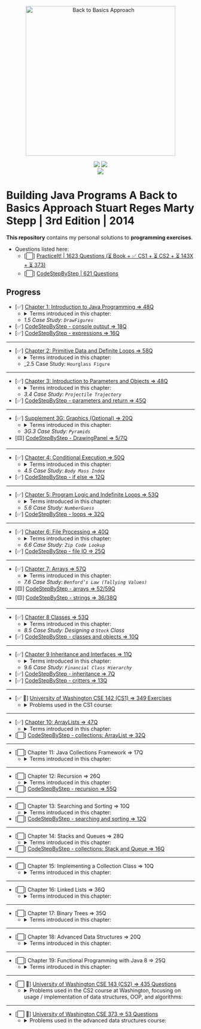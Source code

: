 <p align="center">
  <a href="https://www.amazon.com/Building-Java-Programs-Stuart-Reges/dp/0133360903">
  <img src="https://images-na.ssl-images-amazon.com/images/I/51qxMiwkkAL._SX402_BO1,204,203,200_.jpg" 
  height="400" 
  title="Back to Basics Approach" 
  alt="Back to Basics Approach"></a>
</p>
<p align="center">
<img src="https://img.shields.io/badge/In%20Progress-Java Collections Framework-blue.svg" />
  <img src="https://img.shields.io/badge/Made%20With-Java 11-purple.svg" /> <br>
  <img src="https://img.shields.io/badge/Supplmented%20With-PracticeIt! and CodeStepByStep-brown.svg" />
</p>

# Building Java Programs A Back to Basics Approach Stuart Reges Marty Stepp | 3rd Edition | 2014

**This repository** contains my personal solutions to **programming exercises**.

- Questions listed here:
    - [⬜] [PracticeIt! | 1623 Questions (⏳ Book + ✅ CS1 + ⏳ CS2 + ⏳ 143X + ⏳ 373)](https://practiceit.cs.washington.edu/problem/list)
    - [⬜] [CodeStepByStep | 621 Questions](https://www.codestepbystep.com/problem/list/java)

## Progress

- [✅] [Chapter 1: Introduction to Java Programming => 48Q](https://bit.ly/3mfBMjO)
    - <details>
        <summary>Terms introduced in this chapter:</summary>
        <ul>
        <li>Basic Computing Concepts</li>
        <li>Program Errors</li>
        <li>Procedural Decomposition</li>
        </ul>
      </details>
    - _1.5 Case Study: `DrawFigures`_
- [✅] [CodeStepByStep - console output => 18Q](https://bit.ly/3kvcqit)
- [✅] [CodeStepByStep - expressions => 16Q](https://bit.ly/3byVRxJ)

---

- [✅] [Chapter 2: Primitive Data and Definite Loops => 58Q](https://bit.ly/3o9IloY)
    - <details>
        <summary>Terms introduced in this chapter:</summary>
        <ul>
        <li>Date Type</li>
        <li>Expression</li>
        <li>Literal</li>
        <li>Operator</li>
        <li>Operand</li>
        <li>Scientific Notation(<code>1e10</code>)</li>
        <li><code>x % y = x - (x / y) * y</code></li>
        <li>Declaration</li>
        <li><code>String</code> Concatenation</li>
        <li>The <code>for</code> Loop</li>
        <li>Scope</li>
        <li>Local Variable</li>
        <li>Localizing</li>
        <li>Pseudocode</li>
        <li>Class Constants</li>
        </ul>
      </details>
    - _2.5 Case Study: `Hourglass Figure`

---

- [✅] [Chapter 3: Introduction to Parameters and Objects => 48Q](https://bit.ly/3ljfbC1)
    - <details>
        <summary>Terms introduced in this chapter:</summary>
        <ul>
        <li>formal and actual parameters</li>
        <li>method signature and overloading</li>
        <li><code>Math</code> class</li>
        <li><code>static</code> methods <code>className.method</code></li>
        <li><code>String</code> class</li>
        <li><code>Immutable</code> Object</li>
        <li><code>Constructor</code></li>
        <li><code>class_object.method</code></li>
        </ul>
      </details>
    - _3.4 Case Study: `Projectile Trajectory`_
- [✅] [CodeStepByStep - parameters and return => 45Q](https://bit.ly/3bYxoSV)

---

- [✅] [Supplement 3G: Graphics (Optional) => 20Q](https://bit.ly/3nhUvvV)
    - <details>
        <summary>Terms introduced in this chapter:</summary>
        <ul>
        <li><code>DrawingPanel</code></li>
        <li>Drawing Lines and Shapes</li>
        <li><code>Colors</code></li>
        <li>Drawing with Loops</li>
        </ul>
      </details>
    - _3G.3 Case Study: `Pyramids`_
- [🟨] [CodeStepByStep - DrawingPanel => 5/7Q](https://bit.ly/31A95G9)

---

- [✅] [Chapter 4: Conditional Execution => 50Q](https://bit.ly/2INCjeQ)
    - <details>
        <summary>Terms introduced in this chapter:</summary>
        <ul>
        <li>Relational Operators</li>
        <li>Object Equality (<code>equals</code>, <code>hash</code>, <code>Object</code>)</li>
        <li>Factoring <code>if/else</code> Statements</li>
        <li>Cumulative Algorithms (sum, min/max)</li>
        <li>Round-off Errors</li>
        <li><code>char</code> Type</li>
        <li><code>printf</code> (use it to round doubles)</li>
        <li>Throwing <code>Exceptions</code></li>
        <li>Reasoning about Paths</li>
        <li>Design Heuristics</li>
        </ul>
      </details>
    - _4.5 Case Study: `Body Mass Index`_
- [✅] [CodeStepByStep - if else => 12Q](https://bit.ly/3rhDDHQ)

---

- [✅] [Chapter 5: Program Logic and Indefinite Loops => 53Q](https://bit.ly/3sAC0WS)
    - <details>
        <summary>Terms introduced in this chapter:</summary>
        <ul>
        <li><code>while</code> Loop (Priming a Loop, “dummy” value)</li>
        <li>random numbers (<code>Math.random()</code>, <code>Random</code> class)</li>
        <li>Simulations</li>
        <li><code>do/while</code></li>
        <li>Sentinel Loops</li>
        <li>Fencepost<ul>
        <li>Fencepost with <code>if</code></li>
        </ul>
        </li>
        <li><code>boolean</code> type</li>
        <li>Logical Operators<ul>
        <li>Short-Circuited Evaluation</li>
        <li>boolean Variables and Flags</li>
        </ul>
        </li>
        <li><code>Scanner</code> Lookahead (<code>hasNext...()</code>)</li>
        <li>Handling User Errors</li>
        <li><code>Assertions</code></li>
        </ul>
      </details>
    - _5.6 Case Study: `NumberGuess`_
- [✅] [CodeStepByStep - loops => 32Q](https://bit.ly/3bEpOxN)

---

- [✅] [Chapter 6: File Processing => 40Q](https://bit.ly/38KFDS2)
    - <details>
        <summary>Terms introduced in this chapter:</summary>
        <ul>
        <li>Files and <code>File</code> Objects</li>
        <li>Reading a File with a <code>Scanner</code><ul>
        <li><code>Checked</code> Exception</li>
        </ul>
        </li>
        <li>Token-Based Processing <code>hasNext...()</code></li>
        <li>Structure of Files and Consuming Input</li>
        <li>Scanner Parameters</li>
        <li><code>Paths</code> and <code>Directories</code></li>
        <li>Complex Input Files</li>
        <li>String Scanners and Line/Token Combinations<ul>
        <li><code>Scanner(File f)</code>, <code>Scanner(String s)</code></li>
        </ul>
        </li>
        <li>Complex Input Files</li>
        <li>Output Files with <code>PrintStream</code><ul>
        <li>Guaranteeing That Files Can Be Read<ul>
        <li><code>canRead()</code></li>
        <li><code>exists()</code></li>
        </ul>
        </li>
        </ul>
        </li>
        </ul>
      </details>
    - _6.6 Case Study: `Zip Code Lookup`_
- [✅] [CodeStepByStep - file IO => 25Q](https://bit.ly/2PN2HZk)

---

- [✅] [Chapter 7: Arrays => 57Q](https://bit.ly/35MZezd)
    - <details>
      <summary>Terms introduced in this chapter:</summary>
        <ul>
        <li>7.1 Array Basics<ul>
        <li>Constructing and Traversing an Array</li>
        <li>Accessing an Array</li>
        <li>Random Access</li>
        <li><em>Buffer overflow</em></li>
        <li><code>Arrays</code> and Methods (alter the contents of arrays)</li>
        <li>The <code>For-Each</code> Loop</li>
        <li>Initializing Arrays</li>
        <li>The <code>Arrays</code> Class</li>
        <li>Value and Reference semantics</li>
        </ul>
        </li>
        <li>7.2 Array-Traversal Algorithms<ul>
        <li>Printing an Array</li>
        <li>Searching and Replacing</li>
        <li>Testing for Equality</li>
        <li>Reversing an Array</li>
        <li>String Traversal Algorithms</li>
        <li>Functional Approach</li>
        </ul>
        </li>
        <li>7.4 Advanced Array Techniques<ul>
        <li>Shifting Values in an Array</li>
        <li>Arrays of <code>Objects</code></li>
        <li>Command-Line Arguments i.e. <code>main(String[] args)</code></li>
        <li>Nested Loop Algorithms</li>
        </ul>
        </li>
        <li>7.5 Multidimensional Arrays<ul>
        <li>Rectangular Two-Dimensional Arrays (Matrix)</li>
        <li>Jagged Arrays</li>
        <li>Arrays of Pixels</li>
        </ul>
        </li>
        </ul>
      </details>
    - _7.6 Case Study: `Benford’s Law (Tallying Values)`_
- [🟨] [CodeStepByStep - arrays => 52/59Q](https://bit.ly/2Pj4lSO)
- [🟨] [CodeStepByStep - strings => 36/38Q](https://bit.ly/3cHnwhT)

---

- [✅] [Chapter 8 Classes => 53Q](https://bit.ly/3m9wffM)
    - <details>
      <summary>Terms introduced in this chapter:</summary>
        <ul>
        <li>8.1 Object-Oriented Programming<ul>
        <li>Classes and Objects</li>
        <li><code>Point</code> Objects</li>
        </ul>
        </li>
        <li>8.2 Object State and Behavior<ul>
        <li>Object State: <code>Fields</code></li>
        <li>Object Behavior: <code>Methods</code></li>
        <li>The Implicit Parameter</li>
        <li><code>Mutators</code> and <code>Accessors</code></li>
        <li>The <code>toString</code> Method</li>
        </ul>
        </li>
        <li>8.3 Object Initialization<ul>
        <li>Constructors</li>
        <li>The Keyword <code>this</code></li>
        <li>Multiple Constructors</li>
        </ul>
        </li>
        <li>8.4 Encapsulation<ul>
        <li><code>Private</code> Fields</li>
        <li><code>Class Invariants</code></li>
        <li>Changing Internal Implementations</li>
        </ul>
        </li>
        </ul>
      </details>  
    - _8.5 Case Study: Designing a `Stock` Class_
- [✅] [CodeStepByStep - classes and objects => 10Q](https://bit.ly/39AGuF3)

---

- [✅] [Chapter 9 Inheritance and Interfaces => 11Q](https://bit.ly/3dtlmBw)
    - <details>
        <summary>Terms introduced in this chapter:</summary>
        <ul>
        <li>9.1 Inheritance Basics<ul>
        <li>Non-programming Hierarchies</li>
        <li><strong><em>Extending</em></strong> a Class</li>
        <li><strong><em>Overriding</em></strong> Methods</li>
        </ul>
        </li>
        <li>9.2 Interacting with the Superclass<ul>
        <li>Calling Overridden Methods</li>
        <li>Accessing Inherited Fields</li>
        <li>Calling a Superclass’s Constructor</li>
        <li><code>DividendStock</code> Behavior</li>
        <li>The <code>Object</code> Class</li>
        <li>The <code>equals</code> Method</li>
        <li>The <code>instanceof</code> Keyword</li>
        </ul>
        </li>
        <li>9.3 <strong><em>Polymorphism</em></strong><ul>
        <li>Polymorphism Mechanics</li>
        <li>Interpreting Inheritance Code</li>
        <li>Interpreting Complex Calls</li>
        </ul>
        </li>
        <li>9.4 Inheritance and Design<ul>
        <li>A Misuse of Inheritance</li>
        <li><code>Is-a</code> Versus <code>Has-a</code> Relationships</li>
        <li><code>Graphics2D</code></li>
        </ul>
        </li>
        <li>9.5 <code>Interfaces</code><ul>
        <li>An Interface for Shapes</li>
        <li>Implementing an Interface</li>
        <li>Benefits of Interfaces</li>
        </ul>
        </li>
        <li>9.6 Case Study: <code>Financial</code> Class Hierarchy<ul>
        <li>Designing the Classes</li>
        <li>Redundant Implementation</li>
        <li><strong><em>Abstract Classes</em></strong></li>
        </ul>
        </li>
        </ul>
        </details>  
    - 9.6 _Case Study: `Financial Class Hierarchy`_
- [✅] [CodeStepByStep - inheritance => 7Q](https://bit.ly/3fyYVh4)
- [✅] [CodeStepByStep - critters => 13Q](https://bit.ly/2QRT8c1)

---

- [✅ 💪] [University of Washington CSE 142 (CS1) => 349 Exercises](https://bit.ly/3sdzAMi)
    - <details>
        <summary>Problems used in the CS1 course:</summary>
        <ul>
          <li>✅ CS1 Sections(69)<ul>
          <li>✅ Section 1 (printing, methods)(5/5)</li>
          <li>✅ Section 2 (expressions, for loops, constants)(8/8)</li>
          <li>✅ Section 3 (parameters, graphics)(7/7)</li>
          <li>✅ Section 4 (ifelse, return, Scanner)(6/6)</li>
          <li>✅ Section 5 (while, Random, boolean)(8/8)</li>
          <li>✅ Section 5.5 (Midterm practice)(8/8)</li>
          <li>✅ Section 6 (file processing)(5/5)</li>
          <li>✅ Section 7 (arrays)(11/11)</li>
          <li>✅ Section 8 (classes and objects)(2/2)</li>
          <li>✅ Section 9 (Final practice)(9/9)</li>
          </ul>
          </li>
          <li>✅ CS1 Labs(59)<ul>
          <li>✅ Lab 1 (Java basics, static methods)(3/3)</li>
          <li>✅ Lab 2 (expressions, for loops)(4/4)</li>
          <li>✅ Lab 3 (parameters, Graphics)(8/8)</li>
          <li>✅ Lab 4 (ifelse, Scanner, and return)(7/7)</li>
          <li>✅ Lab 5 (while loops, random numbers)(8/8)</li>
          <li>✅ Lab 7 (arrays)(13/13)</li>
          <li>✅ Lab 8 (classes and objects)(11/11)</li>
          <li>✅ Lab 9 (inheritance and critters)(5/5)</li>
          </ul>
          </li>
          <li>CS1 Exams(221)<ul>
          <li>✅ CS1 Midterm Exams(107)<ul>
          <li>✅ Practice Midterm 1 (06au)(8/8)</li>
          <li>✅ Practice Midterm 2 (07au)(8/8)</li>
          <li>✅ Practice Midterm 3 (07wi)(4/4)</li>
          <li>✅ Practice Midterm 4 (08su)(8/8)</li>
          <li>✅ Practice Midterm 5 (08wi)(8/8)</li>
          <li>✅ Practice Midterm 6 (08au)(7/7)</li>
          <li>✅ Practice Midterm 7 (09wi)(8/8)</li>
          <li>✅ Practice Midterm 8 (09sp)(8/8)</li>
          <li>✅ Practice Midterm 9 (09su)(8/8)</li>
          <li>✅ Practice Midterm 10 (09au)(7/7)</li>
          <li>✅ Practice Midterm 11 (10sp)(7/7)</li>
          <li>✅ Practice Midterm 12 (10su)(8/8)</li>
          <li>✅ Practice Midterm 13 (10au)(8/8)</li>
          <li>✅ Practice Midterm 14 (09wi)(8/8)</li>
          <li>✅ Practice Midterm misc</li>
          </ul>
          </li>
          <li>CS1 Final Exams(114)<ul>
          <li>✅ Practice Final 1 (05sp)(10/10)</li>
          <li>✅ Practice Final 2 (05wi)(10/10)</li>
          <li>✅ Practice Final 3 (07au)(9/9)</li>
          <li>✅ Practice Final 4 (08wi)(9/9)</li>
          <li>✅ Practice Final 5 (06au)(9/9)</li>
          <li>✅ Practice Final 6 (08su)(9/9)</li>
          <li>✅ Practice Final 7 (08au)(9/9)</li>
          <li>✅ Practice Final 8 (09su)(7/7)</li>
          <li>✅ Practice Final 9 (09au)(9/9)</li>
          <li>✅ Practice Final 10 (10sp)(8/8)</li>
          <li>✅ Practice Final 11 (10su)(8/8)</li>
          <li>✅ Practice Final 12 (10au)(8/8)</li>
          <li>✅ Practice Final 13 (11au)(9/9)</li>
          </ul>
          </li>
          </ul>
          </li>
        </ul>
      </details>

---

- [✅] [Chapter 10: ArrayLists => 47Q](#)
    - <details>
        <summary>Terms introduced in this chapter:</summary>
          <ul>
            <li>Basic <code>ArrayList</code> Operations </li>
            <li><code>ArrayList</code> Searching Methods </li>
            <li>Adding to and Removing from an ArrayList</li>
            <li>Using the <code>For-Each</code> Loop with ArrayLists</li>
            <li><code>Wrapper</code> Classes </li>
            <li>The <code>Comparable</code>Interface</li>
            <li>Natural Ordering and <code>compareTo</code></li>
            <li>Implementing the Comparable Interface</li>
          </ul>
      </details>  
- [⬜] [CodeStepByStep - collections: ArrayList => 32Q](#)

---

- [⬜] Chapter 11: Java Collections Framework => 17Q
    - <details>
        <summary>Terms introduced in this chapter:</summary>
      </details>  

---

- [⬜] Chapter 12: Recursion => 26Q
    - <details>
        <summary>Terms introduced in this chapter:</summary>
      </details>  
- [⬜] [CodeStepByStep - recursion => 55Q](#)

---

- [⬜] Chapter 13: Searching and Sorting => 10Q
    - <details>
        <summary>Terms introduced in this chapter:</summary>
      </details>
- [⬜] [CodeStepByStep - searching and sorting => 12Q](#)

---

- [⬜] Chapter 14: Stacks and Queues => 28Q
    - <details>
        <summary>Terms introduced in this chapter:</summary>
      </details>  
- [⬜] [CodeStepByStep - collections: Stack and Queue => 16Q](#)

---

- [⬜] Chapter 15: Implementing a Collection Class => 10Q
    - <details>
        <summary>Terms introduced in this chapter:</summary>
      </details>

---

- [⬜] Chapter 16: Linked Lists => 36Q
    - <details>
        <summary>Terms introduced in this chapter:</summary>
      </details>  

---

- [⬜] Chapter 17: Binary Trees => 35Q
    - <details>
        <summary>Terms introduced in this chapter:</summary>
      </details>  

---

- [⬜] Chapter 18: Advanced Data Structures => 20Q
    - <details>
        <summary>Terms introduced in this chapter:</summary>
      </details>  

---

- [⬜] Chapter 19: Functional Programming with Java 8 => 25Q
    - <details>
        <summary>Terms introduced in this chapter:</summary>
      </details>

---

- [⬜ 💪] [University of Washington CSE 143 (CS2) => 435 Questions](#)
    - <details>
        <summary>Problems used in the CS2 course at Washington, focusing on  
      usage / implementation of data structures, OOP, and algorithms:</summary>
      <ul>
        <li>⬜ CS2 Sections(311)<ul>
        <li>✅ Section 1 (ArrayIntList)(5/5)</li>
        <li>✅ Section 2 (Bad ArrayIntList)(3/3)</li>
        <li>⬜ Section 3 (Lists and Sets)(1/9)</li>
        <li>⬜ Section 4 (Stacks and Queues)(7)</li>
        <li>⬜ Section 5 (ListNode Manipulation)(20)</li>
        <li>⬜ Section 6 (LinkedList 1)(6)</li>
        <li>⬜ Section 7 (LinkedList 2)(8)</li>
        <li>⬜ Section 8 (Maps)(9)</li>
        <li>⬜ Section 9 (Recursive Tracing)(10)</li>
        <li>⬜ Section 10 (Recursive Programming)(10)</li>
        <li>⬜ Section 11 (Inheritance)(5)</li>
        <li>⬜ Section 12 (Midterm Review)(9)</li>
        <li>⬜ Section 13 (Exhaustive Search)(6)</li>
        <li>⬜ Section 15 (Binary Trees 1)(9)</li>
        <li>⬜ Section 16 (Binary Trees 2)(9)</li>
        <li>⬜ Section 17 (Comparable)(4)</li>
        <li>⬜ Section 18 (2D Arrays and Collections)(6)</li>
        <li>⬜ Section 19 (LinkedList Review)(4)</li>
        <li>⬜ Section 20 (Final Review)(7)</li>
        <li>✅ Arrays(9/9)</li>
        <li>✅ ArrayList(9/9)</li>
        <li>✅ ArrayIntList(9/9)</li>
        <li>⬜ Stacks and Queues(12)</li>
        <li>⬜ Linked Nodes(13)</li>
        <li>⬜ Linked Lists(23)</li>
        <li>⬜ Linked List of E(3)</li>
        <li>⬜ Sets and Maps(11)</li>
        <li>⬜ Recursion Tracing(9)</li>
        <li>⬜ Recursion(13)</li>
        <li>⬜ Recursive Backtracking(12)</li>
        <li>⬜ Binary Trees(24)</li>
        <li>⬜ Inheritance(5)</li>
        <li>⬜ Polymorphism(6)</li>
        <li>⬜ Comparable(7)</li>
        </ul>
        </li>
        <li>⬜ CS2 Exams(262)<ul>
        <li>⬜ CS2 Midterm Exams(190)<ul>
        <li>⬜ 143 Practice Midterm 1(12)</li>
        <li>⬜ 143 Practice Midterm 2(12)</li>
        <li>⬜ 143 Practice Midterm 3(12)</li>
        <li>⬜ 143 Practice Midterm 4(12)</li>
        <li>⬜ 143 Practice Midterm 5 (09wi)(12)</li>
        <li>⬜ 143 Practice Midterm 6 (10wi)(6)</li>
        <li>⬜ 143 Practice Midterm 7 (11wi)(6)</li>
        <li>⬜ 143 Practice Midterm 8 (12wi)(6)</li>
        <li>⬜ 143 Practice Midterm 9 (12su)(6)</li>
        <li>⬜ 143 Practice Midterm 10 (05au)(5)</li>
        <li>⬜ 143 Practice Midterm 11 (05sp)(5)</li>
        <li>⬜ 143 Practice Midterm 12 (06au)(5)</li>
        <li>⬜ 143 Practice Midterm 13 (06wi)(5)</li>
        <li>⬜ 143 Practice Midterm 14 (07au)(5)</li>
        <li>⬜ 143 Practice Midterm 15 (07sp)(5)</li>
        <li>⬜ 143 Practice Midterm 16 (07wi)(4)</li>
        <li>⬜ 143 Practice Midterm 17 (08au)(5)</li>
        <li>⬜ 143 Practice Midterm 18 (08sp)(5)</li>
        <li>⬜ 143 Practice Midterm 19 (08wi)(5)</li>
        <li>⬜ 143 Practice Midterm 20 (09sp)(1/5)</li>
        <li>⬜ 143 Practice Midterm 21 (09wi)(4)</li>
        <li>⬜ 143 Practice Midterm 22 (10au)(5)</li>
        <li>⬜ 143 Practice Midterm 23 (10sp)(5)</li>
        <li>⬜ 143 Practice Midterm 24 (10wi)(4)</li>
        <li>⬜ 143 Practice Midterm 25 (11au)(5)</li>
        <li>⬜ 143 Practice Midterm 26 (11sp)(6)</li>
        <li>⬜ 143 Practice Midterm 27 (12sp)(6)</li>
        <li>⬜ 143 Practice Midterm 28 (12wi)(2)</li>
        <li>⬜ 143 Practice Midterm 29(15)</li>
        </ul>
        </li>
        <li>⬜ CS2 Final Exams(72)<ul>
        <li>⬜ 143 Practice Final 1(9)</li>
        <li>⬜ 143 Practice Final 2(9)</li>
        <li>⬜ 143 Practice Final 3 (09wi)(9)</li>
        <li>⬜ 143 Practice Final 4(9)</li>
        <li>⬜ 143 Practice Final 5 (10wi)(9)</li>
        <li>⬜ 143 Practice Final 6 (11wi)(9)</li>
        <li>⬜ 143 Practice Final 7 (12wi)(9)</li>
        <li>⬜ 143 Practice Final 8 (12su)(9)</li>
        </ul>
        </li>
        </ul>
        </li>
      </ul>
      </details>

---

- [⬜ 💪] [University of Washington CSE 373 => 53 Questions](#)
    - <details>
        <summary>Problems used in the advanced data structures course:</summary>
        <ul>
            <li>CSE 373 Sections(44)</li>
            <li>CSE 373 Midterm Exams(4)</li>
            <li>CSE 373 Final Exams(5)</li>
        </ul>
      </details>
